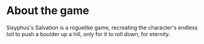 # About the game

Sisyphus's Salvation is a roguelike game, recreating the character's endless toil to push a boulder up a hill, only for it to roll down, for eternity.
